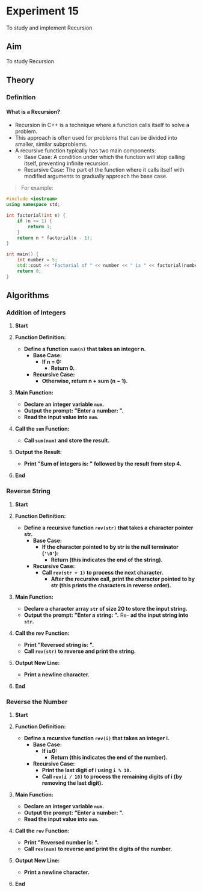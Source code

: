 # Experiment 15
To study and implement Recursion

## Aim 
To study Recursion

## Theory
### Definition
#### What is a Recursion?
- Recursion in C++ is a technique where a function calls itself to solve a problem.
- This approach is often used for problems that can be divided into smaller, similar subproblems. 
- A recursive function typically has two main components:
  - Base Case: A condition under which the function will stop calling itself, preventing 
  infinite recursion.
  - Recursive Case: The part of the function where it calls itself with modified arguments to 
  gradually approach the base case.
> For example:
```cpp
#include <iostream>
using namespace std;

int factorial(int n) {
    if (n <= 1) {
        return 1;
    }
    return n * factorial(n - 1);
}

int main() {
    int number = 5;
    std::cout << "Factorial of " << number << " is " << factorial(number) << std::endl;
    return 0;
}

```


## Algorithms
### Addition of Integers
1. **Start**

2. **Function Definition:**
   - **Define a function `sum(n)` that takes an integer n.**
     - **Base Case:**
       - **If n = 0:**
         - **Return 0.**
     - **Recursive Case:**
       - **Otherwise, return n + sum (n − 1).**

3. **Main Function:**
   - **Declare an integer variable `num`.**
   - **Output the prompt: "Enter a number: ".**
   - **Read the input value into `num`.**

4. **Call the `sum` Function:**
   - **Call `sum(num)` and store the result.**

5. **Output the Result:**
   - **Print "Sum of integers is: " followed by the result from step 4.**

6. **End**

### Reverse String
1. **Start**

2. **Function Definition:**
   - **Define a recursive function `rev(str)` that takes a character pointer str.**
     - **Base Case:**
       - **If the character pointed to by str is the null terminator (`'\0'`):**
         - **Return (this indicates the end of the string).**
     - **Recursive Case:**
       - **Call `rev(str + 1)` to process the next character.**
         - **After the recursive call, print the character pointed to by str (this prints the 
           characters in reverse order).**

3. **Main Function:**
   - **Declare a character array `str` of size 20 to store the input string.**
   - **Output the prompt: "Enter a string: ".**
   Re- **ad the input string into `str`.**

4. **Call the rev Function:**
   - **Print "Reversed string is: ".**
   - **Call `rev(str)` to reverse and print the string.**

5. **Output New Line:**
   - **Print a newline character.**

6. **End**

###  Reverse the Number
1. **Start**

2. **Function Definition:**
   - **Define a recursive function `rev(i)` that takes an integer i.**
     - **Base Case:**
       - **If i≤0:**
         - **Return (this indicates the end of the number).**
     - **Recursive Case:**
       - **Print the last digit of i using `i % 10.`**
       - **Call `rev(i / 10)` to process the remaining digits of i (by removing the last 
         digit).**

3. **Main Function:**
   - **Declare an integer variable `num`.**
   - **Output the prompt: "Enter a number: ".**
   - **Read the input value into `num`.**

4. **Call the `rev` Function:**
   - **Print "Reversed number is: ".**
   - **Call `rev(num)` to reverse and print the digits of the number.**

5. **Output New Line:**
   - **Print a newline character.**

6. **End**

